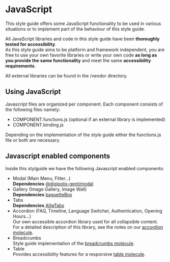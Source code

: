 # JavaScript

This style guide offers some JavaScript functionality to
be used in various situations or to implement part of
the behaviour of this style guide.

All JavaScript libraries and code in this style guide have been **thoroughly
tested for accessibility**.  
As this style guide aims to be platform and framework independent,
you are free to use your own favorite libraries or write your own code
**as long as you provide the same functionality** and
meet the same **accessibility requirements**.

All external libraries can be found in the /vendor directory.

## Using JavaScript

Javascript files are organized per component. Each component consists of
the following files namely:

* COMPONENT.functions.js (optional if an external library is implemented)
* COMPONENT.binding.js

Depending on the implementation of the style guide either the functions.js
file or both are necessary.

## Javascript enabled components

Inside this stylguide we have the following Javascript enabled components:

* Modal (Main Menu, Filter...)  
  **Dependencies**
  [@digipolis-gent/modal](https://www.npmjs.com/package/@digipolis-gent/modal)
* Gallery (Image Gallery, Image Wall)  
  **Dependencies**
  [baguetteBox](https://www.npmjs.com/package/baguettebox.js)
* Tabs  
  **Dependencies**
  [AllieTabs](https://www.npmjs.com/package/allietabs)
* Accordion (FAQ, Timeline, Language Switcher, Authentication, Opening Hours...)  
  Our own accessible accordion library used for all collapsible content.
  For a detailed description of this library, see the notes on our
  <a href="{{path '/components/detail/accordion'}}">accordion molecule</a>.
* Breadcrumbs  
  Style guide implementation of the
  <a href="{{path '/components/detail/breadcrumbs'}}">breadcrumbs molecule</a>.
* Table  
  Provides accessibility features for a responsive <a href="{{path '/components/detail/table'}}">table molecule</a>.  

